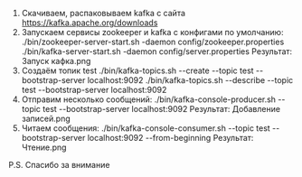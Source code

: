 1. Скачиваем, распаковываем kafka с сайта https://kafka.apache.org/downloads   
2. Запускаем сервисы zookeeper и kafka с конфигами по умолчанию:
   ./bin/zookeeper-server-start.sh -daemon config/zookeeper.properties
   ./bin/kafka-server-start.sh -daemon config/server.properties
Результат: Запуск кафка.png
3. Создаём топик test 
   ./bin/kafka-topics.sh --create --topic test --bootstrap-server localhost:9092
   ./bin/kafka-topics.sh --describe --topic test --bootstrap-server localhost:9092
4. Отправим несколько сообщений:
   ./bin/kafka-console-producer.sh --topic test --bootstrap-server localhost:9092
Результат: Добавление записей.png
5. Читаем сообщения:
   ./bin/kafka-console-consumer.sh --topic test --bootstrap-server localhost:9092 --from-beginning
Результат: Чтение.png


P.S. Спасибо за внимание



